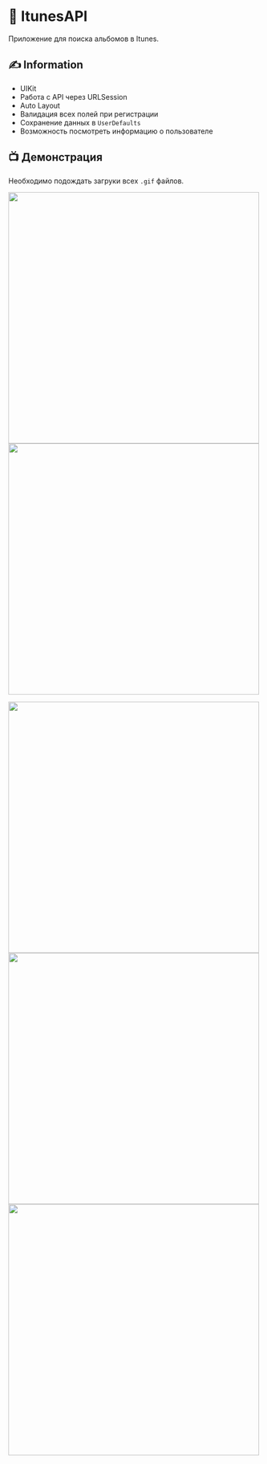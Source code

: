 # 🎼 ItunesAPI
Приложение для поиска альбомов в Itunes.
## ✍️ Information
+ UIKit
+ Работа с API через URLSession
+ Auto Layout
+ Валидация всех полей при регистрации
+ Сохранение данных в `UserDefaults`
+ Возможность посмотреть информацию о пользователе

## 📺 Демонстрация
Необходимо подождать загруки всех `.gif` файлов.

<img src=https://user-images.githubusercontent.com/43990145/160448917-36957089-af17-4bef-9ac0-f584088f63a8.gif height="500"> <img src=https://user-images.githubusercontent.com/43990145/160448924-ca73b97f-db3e-4aad-99c9-751527c6db50.gif height="500">

<img src=https://user-images.githubusercontent.com/43990145/160448934-0c8da019-f30a-49d6-8bf2-debd5a0b0b6a.gif height="500"> <img src=https://user-images.githubusercontent.com/43990145/160448941-cdb222b5-2264-4874-b1ba-ed5cbb793a5c.gif height="500"> <img src=https://user-images.githubusercontent.com/43990145/160450572-169cdcb1-b38e-42a4-a82b-7a0553dd2ce8.png height="500">

